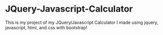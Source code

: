 # JQuery-Javascript-Calculator
This is my project of my JQuery/Javascript Calculator I made using jquery, javascript, html, and css with bootstrap!
